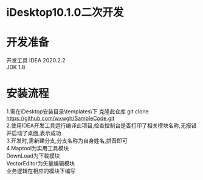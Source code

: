 # iDesktop10.1.0二次开发
# 开发准备
开发工具 IDEA 2020.2.2  
JDK 1.8  
# 安装流程
1.需在iDesktop安装目录\templates\下 克隆此仓库  git clone https://github.com/wxwgh/SampleCode.git  
2.使用IDEA开发工具运行编译此项目,检查控制台是否打印了相关模块名称,无报错并启动了桌面,表示成功  
3.开发时,需新建分支,分支名称为自身姓名,拼音即可  
4.Maptool为实用工具模块  
DownLoad为下载模块  
VectorEditor为矢量编辑模块  
业务逻辑在相应的模块下编写
